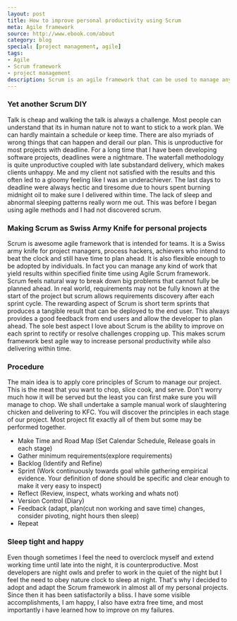 ```yaml
---
layout: post
title: How to improve personal productivity using Scrum
meta: Agile framework
source: http://www.ebook.com/about
category: blog
special: [project management, agile]
tags:
- Agile
- Scrum framework
- project management
description: Scrum is an agile framework that can be used to manage any kind of technical and procedural work with an expected solution.
---
```

### Yet another Scrum DIY ###
Talk is cheap and walking the talk is always a challenge. Most people can understand that its in human nature not to want to stick to a work plan. We can hardly maintain a schedule or keep time. There are also myriads of wrong things that can happen and derail our plan. This is unproductive for most projects with deadline. For a long time that I have been developing software projects, deadlines were a nightmare. The waterfall methodology is quite unproductive coupled with late substandard delivery, which makes clients unhappy. Me and my client not satisfied with the results and this often led to a gloomy feeling like I was an underachiever.  The last days to deadline were always hectic and tiresome due to hours spent burning midnight oil to make sure I delivered within time. The lack of sleep and abnormal sleeping patterns really worn me out. This was before I began using agile methods and I had not discovered scrum.
### Making Scrum as Swiss Army Knife for personal projects ###
Scrum is awesome agile framework that is intended for teams. It is a Swiss army knife for project managers, process hackers, achievers who intend to beat the clock and still have time to plan ahead. It is also flexible enough to be adopted by individuals. In fact you can manage any kind of work that yield results within specified finite time using Agile Scrum framework. Scrum feels natural way to break down big problems that cannot fully be planned ahead. In real world, requirements may not be fully known at the start of the project but scrum allows requirements discovery after each sprint cycle. The rewarding aspect of Scrum is short term sprints that produces a tangible result that can be deployed to the end user. This always provides a good feedback from end users and allow the developer to plan ahead. The sole best aspect I love about Scrum is the ability to improve on each sprint to rectify or resolve challenges cropping up. This makes scrum framework best agile way to increase personal productivity while also delivering within time. 
### Procedure ###
The main idea is to apply core principles of Scrum to manage our project. This is the meat that you want to chop, slice cook, and serve. Don't worry much how it will be served but the least you can first make sure you will manage to chop. We shall undertake a sample manual work of slaughtering chicken and delivering to KFC. You will discover the principles in each stage of our project. Most project fit exactly all of them but some may be performed together. 

- Make Time and Road Map (Set Calendar Schedule, Release goals in each stage)
- Gather minimum requirements(explore requirements)
- Backlog (Identify and Refine)
- Sprint (Work continuously towards goal while gathering empirical evidence. Your definition of done should be specific and clear enough to make it very easy to inspect)
- Reflect (Review, inspect, whats working and whats not)
- Version Control (Diary)
- Feedback (adapt, plan(cut non working and save time) changes, consider pivoting, night hours then sleep)
- Repeat

### Sleep tight and happy ###
Even though sometimes I feel the need to overclock myself and extend working time until late into the night, it is counterproductive. Most developers are night owls and prefer to work in the quiet of the night but I feel the need to obey nature clock to sleep at night. That's why I decided to adopt and adapt the Scrum framework in almost all of my personal projects. Since then it has been satisfactorily a bliss. I have some visible accomplishments, I am happy, I also have extra free time, and most importantly i have learned how to improve on my failures. 
